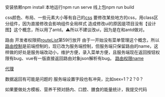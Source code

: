 安装依赖npm install
本地运行npm run serve
线上包npm run build

css颜色、布局、一些元素大小等有自己的[css](/src/css)
要修改某些地方的css，用class区分组件，因为直接修改会影响组件全局样式
造成修改ui的原因是项目没有【设计图】这个概念，所以用了antd。⚠️所以不建议改ui，因为是在和antd做对。

路由
开发者权限把[routeList](/src/store/modules/routeList.ts)第59行放开
由于一开始没有菜单管理这个概念，所以[路由控制](/src/router/modules/asyncRoutes.ts)是前端控制的，现已改为服务端控制，但服务端只保留路由的name，这样做的好处是服务端改动小，维护方便，录入菜单方便，且服务端现在返回按钮权限有bug、vue有一版直接返回路由对象json解析有bug。
[路由权限name](/src/router/routeMap.ts)

[代理](/vue.config.js)


数据返回有可能是问题的
服务端设置字段也有冲突，比如sex=1？2？0？

如果要做处方模板、营养干预对肠内、口腔、膳食的能量统计，我提交代码

